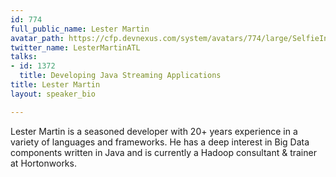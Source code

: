 ```yaml
---
id: 774
full_public_name: Lester Martin
avatar_path: https://cfp.devnexus.com/system/avatars/774/large/SelfieInGermany.jpg?1511375825
twitter_name: LesterMartinATL
talks:
- id: 1372
  title: Developing Java Streaming Applications
title: Lester Martin
layout: speaker_bio

---
```

Lester Martin is a seasoned developer with 20+ years experience in a variety of languages and frameworks.  He has a deep interest in Big Data components written in Java and is currently a Hadoop consultant & trainer at Hortonworks.
